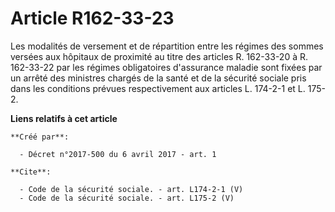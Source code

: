 # Article R162-33-23

Les modalités de versement et de répartition entre les régimes des sommes versées aux hôpitaux de proximité au titre des
articles R. 162-33-20 à R. 162-33-22 par les régimes obligatoires d'assurance maladie sont fixées par un arrêté des ministres
chargés de la santé et de la sécurité sociale pris dans les conditions prévues respectivement aux articles L. 174-2-1 et L.
175-2.

**Liens relatifs à cet article**

	**Créé par**:

	  - Décret n°2017-500 du 6 avril 2017 - art. 1

	**Cite**:

	  - Code de la sécurité sociale. - art. L174-2-1 (V)
	  - Code de la sécurité sociale. - art. L175-2 (V)
